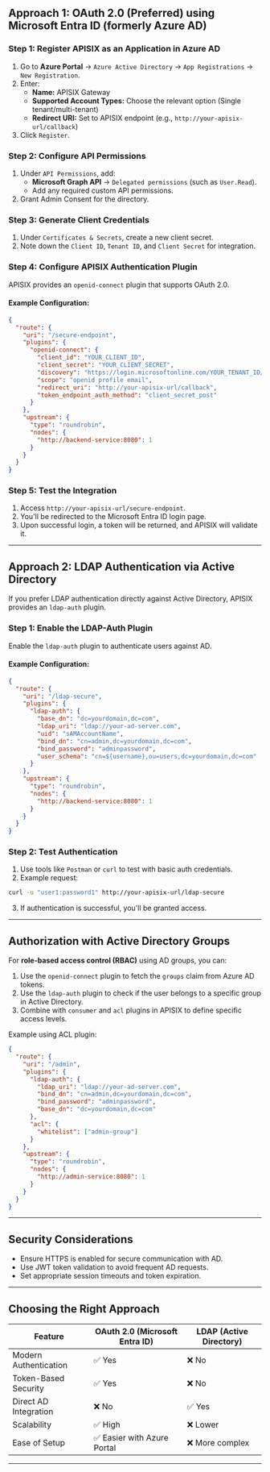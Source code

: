 
## **Approach 1: OAuth 2.0 (Preferred) using Microsoft Entra ID (formerly Azure AD)**

### **Step 1: Register APISIX as an Application in Azure AD**
1. Go to **Azure Portal** → `Azure Active Directory` → `App Registrations` → `New Registration`.
2. Enter:
   - **Name:** APISIX Gateway
   - **Supported Account Types:** Choose the relevant option (Single tenant/multi-tenant)
   - **Redirect URI:** Set to APISIX endpoint (e.g., `http://your-apisix-url/callback`)
3. Click `Register`.

### **Step 2: Configure API Permissions**
1. Under `API Permissions`, add:
   - **Microsoft Graph API** → `Delegated permissions` (such as `User.Read`).
   - Add any required custom API permissions.
2. Grant Admin Consent for the directory.

### **Step 3: Generate Client Credentials**
1. Under `Certificates & Secrets`, create a new client secret.
2. Note down the `Client ID`, `Tenant ID`, and `Client Secret` for integration.

### **Step 4: Configure APISIX Authentication Plugin**
APISIX provides an `openid-connect` plugin that supports OAuth 2.0.

#### Example Configuration:

```json
{
  "route": {
    "uri": "/secure-endpoint",
    "plugins": {
      "openid-connect": {
        "client_id": "YOUR_CLIENT_ID",
        "client_secret": "YOUR_CLIENT_SECRET",
        "discovery": "https://login.microsoftonline.com/YOUR_TENANT_ID/v2.0/.well-known/openid-configuration",
        "scope": "openid profile email",
        "redirect_uri": "http://your-apisix-url/callback",
        "token_endpoint_auth_method": "client_secret_post"
      }
    },
    "upstream": {
      "type": "roundrobin",
      "nodes": {
        "http://backend-service:8080": 1
      }
    }
  }
}
```

### **Step 5: Test the Integration**
1. Access `http://your-apisix-url/secure-endpoint`.
2. You'll be redirected to the Microsoft Entra ID login page.
3. Upon successful login, a token will be returned, and APISIX will validate it.

---

## **Approach 2: LDAP Authentication via Active Directory**

If you prefer LDAP authentication directly against Active Directory, APISIX provides an `ldap-auth` plugin.

### **Step 1: Enable the LDAP-Auth Plugin**
Enable the `ldap-auth` plugin to authenticate users against AD.

#### Example Configuration:

```json
{
  "route": {
    "uri": "/ldap-secure",
    "plugins": {
      "ldap-auth": {
        "base_dn": "dc=yourdomain,dc=com",
        "ldap_uri": "ldap://your-ad-server.com",
        "uid": "sAMAccountName",
        "bind_dn": "cn=admin,dc=yourdomain,dc=com",
        "bind_password": "adminpassword",
        "user_schema": "cn=${username},ou=users,dc=yourdomain,dc=com"
      }
    },
    "upstream": {
      "type": "roundrobin",
      "nodes": {
        "http://backend-service:8080": 1
      }
    }
  }
}
```

### **Step 2: Test Authentication**
1. Use tools like `Postman` or `curl` to test with basic auth credentials.
2. Example request:

```bash
curl -u "user1:password1" http://your-apisix-url/ldap-secure
```

3. If authentication is successful, you'll be granted access.

---

## **Authorization with Active Directory Groups**

For **role-based access control (RBAC)** using AD groups, you can:
1. Use the `openid-connect` plugin to fetch the `groups` claim from Azure AD tokens.
2. Use the `ldap-auth` plugin to check if the user belongs to a specific group in Active Directory.
3. Combine with `consumer` and `acl` plugins in APISIX to define specific access levels.

Example using ACL plugin:

```json
{
  "route": {
    "uri": "/admin",
    "plugins": {
      "ldap-auth": {
        "ldap_uri": "ldap://your-ad-server.com",
        "bind_dn": "cn=admin,dc=yourdomain,dc=com",
        "bind_password": "adminpassword",
        "base_dn": "dc=yourdomain,dc=com"
      },
      "acl": {
        "whitelist": ["admin-group"]
      }
    },
    "upstream": {
      "type": "roundrobin",
      "nodes": {
        "http://admin-service:8080": 1
      }
    }
  }
}
```

---

## **Security Considerations**
- Ensure HTTPS is enabled for secure communication with AD.
- Use JWT token validation to avoid frequent AD requests.
- Set appropriate session timeouts and token expiration.

---

## **Choosing the Right Approach**

| Feature                | OAuth 2.0 (Microsoft Entra ID) | LDAP (Active Directory) |
|-----------------------|------------------------------|-------------------------|
| Modern Authentication | ✅ Yes                        | ❌ No                    |
| Token-Based Security  | ✅ Yes                        | ❌ No                    |
| Direct AD Integration | ❌ No                         | ✅ Yes                    |
| Scalability           | ✅ High                       | ❌ Lower                  |
| Ease of Setup         | ✅ Easier with Azure Portal   | ❌ More complex            |

---
